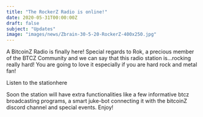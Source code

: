 ```yaml
---
title: "The RockerZ Radio is online!"
date: 2020-05-31T00:00:00Z
draft: false
subject: "Updates"
image: "images/news/Zbrain-30-5-20-RockerZ-400x250.jpg"
---
```


A BitcoinZ Radio is finally here! Special regards to Rok, a precious member of the BTCZ Community and we can say that this radio station is…rocking really hard! You are going to love it especially if you are hard rock and metal fan!

Listen to the stationhere

Soon the station will have extra functionalities like a few informative btcz broadcasting programs, a smart juke-bot connecting it with the bitcoinZ discord channel and special events. Enjoy!
